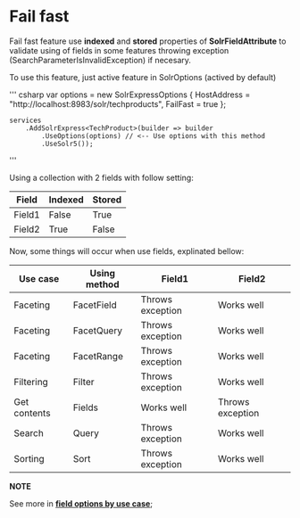 # Fail fast

Fail fast feature use **indexed** and **stored** properties of **SolrFieldAttribute** to validate using of fields in some features throwing exception (SearchParameterIsInvalidException) if necesary.

To use this feature, just active feature in SolrOptions (actived by default)

''' csharp
    var options = new SolrExpressOptions
    {
        HostAddress = "http://localhost:8983/solr/techproducts",
		FailFast = true
    };

    services
		.AddSolrExpress<TechProduct>(builder => builder
			.UseOptions(options) // <-- Use options with this method
			.UseSolr5());
'''

Using a collection with 2 fields with follow setting:

| Field  |Indexed |Stored |
|--------|--------|-------|
| Field1 | False  | True  |
| Field2 | True   | False |

Now, some things will occur when use fields, explinated bellow:

| Use case     | Using method | Field1           | Field2           |
|--------------|--------------|------------------|------------------|
| Faceting     | FacetField   | Throws exception | Works well       |
| Faceting     | FacetQuery   | Throws exception | Works well       |
| Faceting     | FacetRange   | Throws exception | Works well       |
| Filtering    | Filter       | Throws exception | Works well       |
| Get contents | Fields       | Works well       | Throws exception |
| Search       | Query        | Throws exception | Works well       |
| Sorting      | Sort         | Throws exception | Works well       |

**NOTE**

See more in **[field options by use case](http://wiki.apache.org/solr/FieldOptionsByUseCase)**;